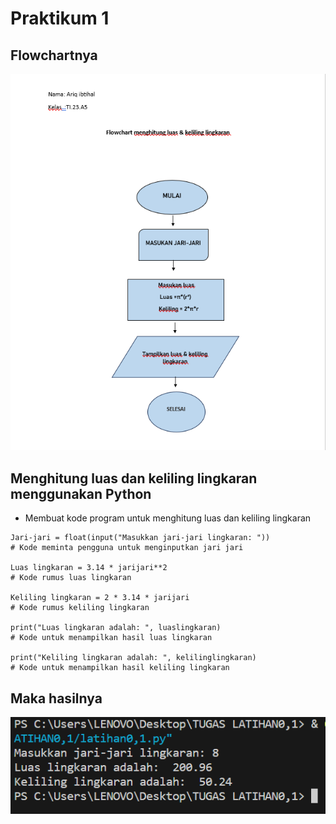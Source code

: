 # Praktikum 1

## Flowchartnya 

![Alt text](<Screenshot 2023-10-25 123858.png>)

## Menghitung luas dan keliling lingkaran menggunakan Python

* Membuat kode program untuk
menghitung luas dan keliling
lingkaran

```
Jari-jari = float(input("Masukkan jari-jari lingkaran: ")) 
# Kode meminta pengguna untuk menginputkan jari jari

Luas lingkaran = 3.14 * jarijari**2  
# Kode rumus luas lingkaran

Keliling lingkaran = 2 * 3.14 * jarijari 
# Kode rumus keliling lingkaran

print("Luas lingkaran adalah: ", luaslingkaran)
# Kode untuk menampilkan hasil luas lingkaran

print("Keliling lingkaran adalah: ", kelilinglingkaran)
# Kode untuk menampilkan hasil keliling lingkaran
```
## Maka hasilnya
![Alt text](<Screenshot 2023-10-25 123644.png>)
